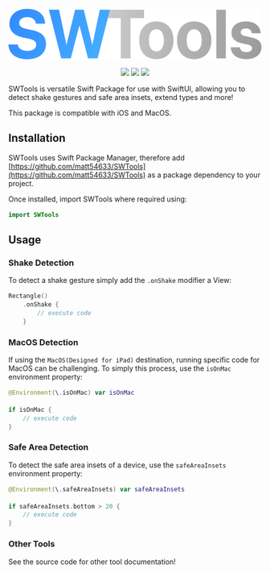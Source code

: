 <p align="center">
    <img src="SWTools Logo.svg" height="100">
</p>

<p align="center">
    <img src="https://img.shields.io/badge/iOS-17.0+-27ae60.svg" />
    <img src="https://img.shields.io/badge/macOS-14.0+-2980b9.svg" />
    <img src="https://img.shields.io/badge/visionOS-1.0+-e67e22.svg" />
</p>

SWTools is versatile Swift Package for use with SwiftUI, allowing you to detect shake gestures and safe area insets, extend types and more!

This package is compatible with iOS and MacOS. 

## Installation

SWTools uses Swift Package Manager, therefore add [https://github.com/matt54633/SWTools](https://github.com/matt54633/SWTools) as a package dependency to your project. 

Once installed, import SWTools where required using:

```swift
import SWTools
```

## Usage

### Shake Detection

To detect a shake gesture simply add the `.onShake` modifier a View:
```swift
Rectangle()
    .onShake {
        // execute code
    }
```

### MacOS Detection

If using the `MacOS(Designed for iPad)` destination, running specific code for MacOS can be challenging. To simply this process, use the `isOnMac` environment property:
```swift 
@Environment(\.isOnMac) var isOnMac

if isOnMac {
    // execute code
}
```

### Safe Area Detection

To detect the safe area insets of a device, use the `safeAreaInsets` environment property:
```swift 
@Environment(\.safeAreaInsets) var safeAreaInsets

if safeAreaInsets.bottom > 20 {
    // execute code
}
```

### Other Tools

See the source code for other tool documentation!
